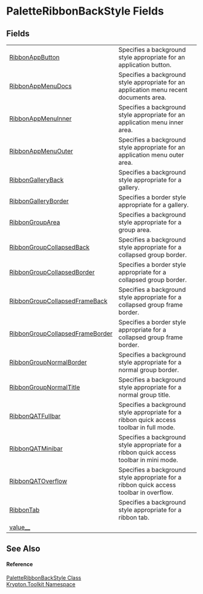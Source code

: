 # PaletteRibbonBackStyle Fields




## Fields
<table>
<tr>
<td><a href="e3091017-894a-f285-cc77-06a568b365dc.md">RibbonAppButton</a></td>
<td>Specifies a background style appropriate for an application button.</td></tr>
<tr>
<td><a href="6a76f212-055d-d6c5-3dbe-6202cdba18c5.md">RibbonAppMenuDocs</a></td>
<td>Specifies a background style appropriate for an application menu recent documents area.</td></tr>
<tr>
<td><a href="c7e18f13-32cb-b694-bee9-382675fdbb02.md">RibbonAppMenuInner</a></td>
<td>Specifies a background style appropriate for an application menu inner area.</td></tr>
<tr>
<td><a href="1c93dc5a-9074-770a-ac92-3f780ff90a4c.md">RibbonAppMenuOuter</a></td>
<td>Specifies a background style appropriate for an application menu outer area.</td></tr>
<tr>
<td><a href="6784e48d-04a5-8bfe-a43d-ebe743c985fa.md">RibbonGalleryBack</a></td>
<td>Specifies a background style appropriate for a gallery.</td></tr>
<tr>
<td><a href="2f0b937a-5624-2022-466f-b651164589e3.md">RibbonGalleryBorder</a></td>
<td>Specifies a border style appropriate for a gallery.</td></tr>
<tr>
<td><a href="767f0f63-00f7-281b-76fe-585214d5a392.md">RibbonGroupArea</a></td>
<td>Specifies a background style appropriate for a group area.</td></tr>
<tr>
<td><a href="8f68fc3f-ba86-18c2-50fd-e926c228f952.md">RibbonGroupCollapsedBack</a></td>
<td>Specifies a background style appropriate for a collapsed group border.</td></tr>
<tr>
<td><a href="180ec53f-e63b-2e7c-51ab-fd817b48b225.md">RibbonGroupCollapsedBorder</a></td>
<td>Specifies a border style appropriate for a collapsed group border.</td></tr>
<tr>
<td><a href="6ad43532-c4eb-93f8-5468-9b8042859d20.md">RibbonGroupCollapsedFrameBack</a></td>
<td>Specifies a background style appropriate for a collapsed group frame border.</td></tr>
<tr>
<td><a href="dd7b76d0-0442-4a57-adfe-c0249c012937.md">RibbonGroupCollapsedFrameBorder</a></td>
<td>Specifies a border style appropriate for a collapsed group frame border.</td></tr>
<tr>
<td><a href="8f156e03-3b4c-84c4-f693-097b6ad54edd.md">RibbonGroupNormalBorder</a></td>
<td>Specifies a background style appropriate for a normal group border.</td></tr>
<tr>
<td><a href="f9b5411f-40d1-29fa-788b-27e2101d07d2.md">RibbonGroupNormalTitle</a></td>
<td>Specifies a background style appropriate for a normal group title.</td></tr>
<tr>
<td><a href="3d8017f2-a042-67b8-00f3-faeb4670a625.md">RibbonQATFullbar</a></td>
<td>Specifies a background style appropriate for a ribbon quick access toolbar in full mode.</td></tr>
<tr>
<td><a href="ca3b6910-a911-e664-c220-e738937da631.md">RibbonQATMinibar</a></td>
<td>Specifies a background style appropriate for a ribbon quick access toolbar in mini mode.</td></tr>
<tr>
<td><a href="967b208d-6554-903a-1838-aac1119a3a62.md">RibbonQATOverflow</a></td>
<td>Specifies a background style appropriate for a ribbon quick access toolbar in overflow.</td></tr>
<tr>
<td><a href="aba2ec90-4119-de3b-fd17-185c83920681.md">RibbonTab</a></td>
<td>Specifies a background style appropriate for a ribbon tab.</td></tr>
<tr>
<td><a href="25ff9bbd-b71e-2644-93e7-af41e37dccd5.md">value__</a></td>
<td> </td></tr>
</table>

## See Also


#### Reference
<a href="d5452c18-02bd-0545-6976-287e4df5184f.md">PaletteRibbonBackStyle Class</a>  
<a href="79d2eac2-21f4-54ff-7552-b20c33c30600.md">Krypton.Toolkit Namespace</a>  
